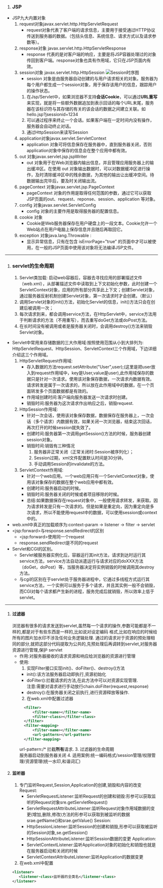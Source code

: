 1. ### JSP
- JSP九大内置对象
    1. request对象javax.servlet.http.HttpServletRequest 
        - request对象代表了客户端的请求信息，主要用于接受通过HTTP协议传送到服务器的数据。（包括头信息、系统信息、请求方式以及请求参数等）。
    2. response对象 javax.servlet.http.HttpServletResponse 
        - response 代表的是对客户端的响应，主要是将JSP容器处理过的对象传回到客户端。response对象也具有作用域，它只在JSP页面内有效。
    3. session对象 javax.servlet.http.HttpSession 
        ![Session时序图](https://www.ibm.com/developerworks/cn/java/j-lo-servlet/image023.jpg)
        - session 对象是由服务器自动创建的与用户请求相关的对象。服务器为每个用户都生成一个session对象，用于保存该用户的信息，跟踪用户的操作状态。
        1. 在Jsp/Servlet中，如果浏览器不支持**会话Cookie**，可以通过**URL重写**来实现，就是将一些额外数据追加到表示回话的每个URL末尾，服务器在该标识符与其存储的有关的该会话的数据之间建立关联。如hello.jsp?jsessionid=1234 
        2. 可以通过程序来终止一个会话。如果客户端在一定时间内没有操作，服务器会自动终止对话。
        3. 通过HttpSession来读写Session
    4. application对象javax.servlet.ServletContext 
        - application 对象可将信息保存在服务器中，直到服务器关闭，否则application对象中保存的信息会在整个应用中都有效。
    5. out 对象javax.servlet.jsp.jspWriter 
        - out 对象用于在Web浏览器内输出信息，并且管理应用服务器上的输出缓冲区。在使用 out 对象输出数据时，可以对数据缓冲区进行操作，及时清除缓冲区中的残余数据，为其他的输出让出缓冲空间。待数据输出完毕后，要及时关闭输出流。
    6. pageContext 对象javax.servlet.jsp.PageContext 
        - pageContext 对象的作用是取得任何范围的参数，通过它可以获取 JSP页面的out、request、reponse、session、application 等对象。
    7. config 对象javax.servlet.ServletConfig 
        - config 对象的主要作用是取得服务器的配置信息。
    8. cookie 对象
        - Cookie是Web服务器保存在用户硬盘上的一段文本。Cookie允许一个Web站点在用户电脑上保存信息并且随后再取回它。
    9. exception 对象java.lang.Throwable :
        - 显示异常信息，只有在包含 isErrorPage=”true” 的页面中才可以被使用，在一般的JSP页面中使用该对象将无法编译JSP文件。
- ---
1. ### servlet的生命周期
    1. Servlet类加载:
    启动web容器后，容器去寻找应用的部署描述文件（web.xml），从部署描述文件中读取到上下文初始化参数，此时创建一个ServletContext对象，应用的所有部分共享此上下文；创建Servlet对象，通过服务器反射机制创建Servlet对象，第一次请求时才会创建。（默认）
    2. 调用Servlet对象的init()方法，初始化Servlet的信息，init()方法只会在创建后被调用一次；
    3. 每次请求到来，都会调用service方法，在HttpServlet中，service方法用于判断请求的方法（不用重写），而去重写doGet方法或doPost方法。
    4. 在长时间没有被调用或者是服务器关闭时，会调用destroy()方法来销毁Servlet对象。
- Servlet中常用来存储数据的三大作用域:按照使用范围从小到大排列为: HttpServletRequest、HttpSession、ServletContext三个作用域，下边详细介绍这三个作用域。
    1. HttpServletRequest作用域:
        - 存入数据的方法request.setAttribute("User",user);(这里是把user放入到request作用域中，key是User,value是user),此作用域保存的数据只是针对一次请求。使用该对象保存数据，一次请求内数据有效。请求转发是属于一次请求的，所以放在此作用域中的数据，在一个页面转发多个页面数据都是有效的。
        - 作用域创建时间:客户端向服务器发送一次请求时创建。
        - 销毁时间:服务器为这次请求作出响应之后，销毁request.
    2. HttpSession作用域:
        - 针对一次会话，使用该对象保存数据，数据保存在服务器上，一次会话（多个请求）内数据有效，如果关闭一次浏览器，结束这次回话，再次打开的时候session就失效了。
        - 创建时间:服务器第一次调用getSession()方法的时候，服务器创建session对象。
        - 销毁时间:销毁有三种情况
            1. 服务器非正常关闭（正常关闭时:Session被序列化）；
            1. Session过期，xml文件配置默认时间是30分钟。
            1. 手动调用Session的invalidate的方法。
    3. ServletContext作用域:
        - 针对一个web应用。一个web应用只有一个ServletContext对象，使用该对象保存的数据在整个web应用中都有效。
        - 创建时间:服务器启动的时候。
        - 销毁时间:服务器关闭的时候或者项目移除的时候。
        - 总结:如果数据保存在request对象中，一般使用请求转发，来获取。因为请求转发是只有一次请求的。但是如果是重定向，因为重定向是多次请求，所以不能使用request中的数据，可以使用session或context中的。
- web.xml中真正的加载顺序为:context-param -> listener -> filter -> servlet
- \<jsp:forward>与response.sendRedirect的区别
    - \<jsp:forward>使用同一个request
    - response.sendRedirect是不同的request
- Servlet和CGI的区别。
    - Servlet被服务器实例化后，容器运行其init方法，请求到达时运行其service方法，service方法自动派遣运行与请求对应的doXXX方法（doGet，doPost）等，当服务器决定将实例销毁的时候调用其destroy方法。 
    - 与cgi的区别在于servlet处于服务器进程中，它通过多线程方式运行其service方法，一个实例可以服务于多个请求，并且其实例一般不会销毁，而CGI对每个请求都产生新的进程，服务完成后就销毁，所以效率上低于servlet。
---
1. #### 过滤器  
    浏览器有很多的请求发送到servlet,虽然每一个请求的操作,参数可能都是不一样的,都是对于有些东西是一样的,比如说对设定编码
    格式,比如在响应的时候给所有的图片加水印不涉及任何业务逻辑处理.
    通过的请求对于资源的预处理相同的部分,就把这部分代码提取为公共的,先预处理后再调转到servlet,对服务器资源进行管理,保护
    servlet
    - 作用:对服务器接收的请求资源和响应给浏览器的资源进行管理  
    - 使用:
        1. 实现Filter接口实现init()、doFilter()、destroy()方法  
        - init():该方法服务器启动即执行,资源初始化  
        - doFilter():拦截请求的方法,在此方法中可以对资源实现管理.  
           注意:需要对请求进行手动放行chain.doFilter(request,response)  
        - destroy():在服务器关闭之前执行,进行资源释放等操作.  
        2. 在web.xml中配置过滤器  
        ```xml
          <filter>
              <filter-name></filter-name>
              <filter-class></filter-class>
          </filter>
          <filter-mapping>
              <filter-name></filter-name>
              <url-pattern></url-pattern>
          </filter-mapping>
        ```
        url-pattern:/* 拦截**所有**请求.
        3. 过滤器的生命周期  
            服务器启动到服务器关闭
        4. 适用案例:统一编码格式/session管理/权限管理/资源管理(统一水印,和谐词汇)
1. #### 监听器
    1. 专门监听Request,Session,Application的创建,销毁和内容的改变  
        Request:
        - ServletRequestListener:监听Request的创建和销毁:形参可以获取监听的Request对象sre.getServletRequest()
        - ServletRequestAttributeListener:监听Request对象作用域数据的变更(增加,删除,修改)方法的形参可以获取到被监听的数据
        srae.getName()和srae.getValue()
        Session:
        - HttpSessionListener:监听Session的创建和销毁,形参可以获取被监听的Session对象,se.getSession()
        - HttpSessionAttributeListener:监听Session数据的变更
        Application:
        - ServletContextListener:监听Application对象的初始化和销毁也就是在服务器启动和关闭的时候
        - ServletContextAttributeListener:监听Application的数据变更
    2. 在web.xml中配置
    ```xml
    <listener>
       <listener-class>监听器的全类名</listener-class>
    </listener>
    ```